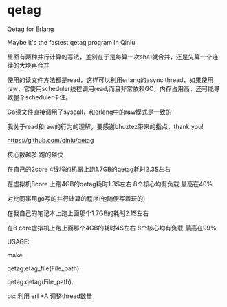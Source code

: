 # qetag
Qetag for Erlang

Maybe it's the fastest qetag program in Qiniu

里面有两种并行计算的写法，差别在于是每算一次sha1就合并，还是先算一个连续的大块再合并

使用的读文件方法都是read，这样可以利用erlang的async thread，如果使用raw，它使用scheduler线程调用read,而且非常依赖GC，内存占用高，还可能导致整个scheduler卡住。

Go读文件直接调用了syscall，和erlang中的raw模式是一致的

我关于read和raw的行为的理解，要感谢bhuztez带来的指点，thank you!

https://github.com/qiniu/qetag

核心数越多 跑的越快

在自己的2core 4线程的机器上跑1.7GB的qetag耗时2.3S左右

在虚拟机8core 上跑4GB的qetag耗时1.3S左右  8个核心均有负载 最高在40%

对比同事用go写的并行计算的程序(他随便写着玩的)

在我自己的笔记本上跑上面那个1.7GB的耗时2.1S左右

在8 core虚拟机上跑上面那个4GB的耗时4S左右  8个核心均有负载  最高在99%

USAGE:

make

qetag:etag_file(File_path).

qetag:qetag(File_path).

ps: 利用 erl +A 调整thread数量

